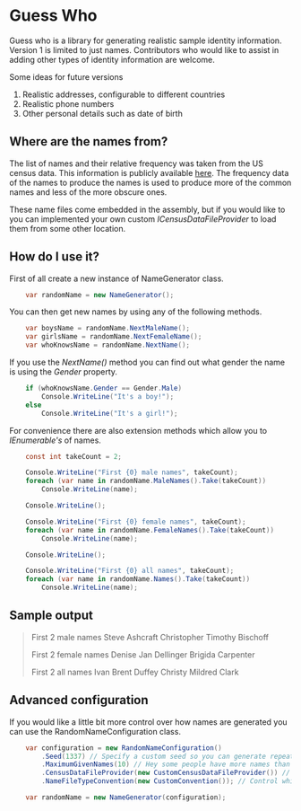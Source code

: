 Guess Who
=========

Guess who is a library for generating realistic sample identity information.  Version 1 is limited to just names.
Contributors who would like to assist in adding other types of identity information are welcome.

Some ideas for future versions

1. Realistic addresses, configurable to different countries
2. Realistic phone numbers
3. Other personal details such as date of birth

Where are the names from?
-------------------------

The list of names and their relative frequency was taken from the US census data.
This information is publicly available [here](http://www.census.gov/genealogy/names/names_files.html).
The frequency data of the names to produce the names is used to produce more of the common names and less of the more obscure ones.

These name files come embedded in the assembly, but if you would like to you can implemented your own
custom _ICensusDataFileProvider_ to load them from some other location.

How do I use it?
----------------

First of all create a new instance of NameGenerator class.

```c#
	var randomName = new NameGenerator();
```

You can then get new names by using any of the following methods.

```c#
	var boysName = randomName.NextMaleName();
	var girlsName = randomName.NextFemaleName();
	var whoKnowsName = randomName.NextName();
```

If you use the _NextName()_ method you can find out what gender the name is using the _Gender_ property.

```c#
	if (whoKnowsName.Gender == Gender.Male)
		Console.WriteLine("It's a boy!");
	else
		Console.WriteLine("It's a girl!");
```

For convenience there are also extension methods which allow you to _IEnumerable<GeneratedName>'s_ of names.

```c#
	const int takeCount = 2;

	Console.WriteLine("First {0} male names", takeCount);
	foreach (var name in randomName.MaleNames().Take(takeCount))
		Console.WriteLine(name);

	Console.WriteLine();

	Console.WriteLine("First {0} female names", takeCount);
	foreach (var name in randomName.FemaleNames().Take(takeCount))
		Console.WriteLine(name);

	Console.WriteLine();

	Console.WriteLine("First {0} all names", takeCount);
	foreach (var name in randomName.Names().Take(takeCount))
		Console.WriteLine(name);
```

Sample output
-------------

> First 2 male names
>     Steve Ashcraft
>     Christopher Timothy Bischoff
>
> First 2 female names
>     Denise Jan Dellinger
>     Brigida Carpenter
>
> First 2 all names
>     Ivan Brent Duffey
>     Christy Mildred Clark

Advanced configuration
----------------------

If you would like a little bit more control over how names are generated you can use the RandomNameConfiguration class.

```c#
	var configuration = new RandomNameConfiguration()
		.Seed(1337) // Specify a custom seed so you can generate repeatable results
		.MaximumGivenNames(10) // Hey some people have more names than others the default is 3
		.CensusDataFileProvider(new CustomCensusDataFileProvider()) // Determine how the name files are loaded
		.NameFileTypeConvention(new CustomConvention()); // Control which files are treated as male or female

	var randomName = new NameGenerator(configuration);
```
